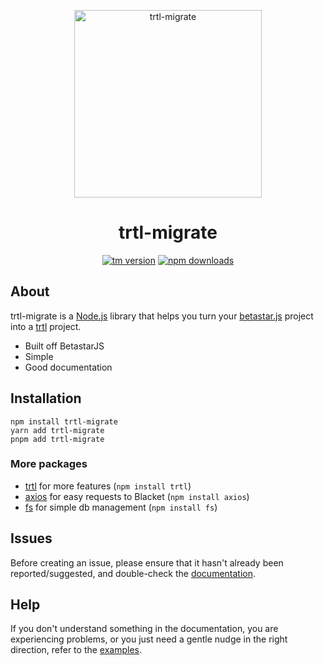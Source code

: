 <div align="center">
	<p>
		<img src="https://raw.githubusercontent.com/VillainsRule/trtl-migrate/master/assets/tm.png" width="300" alt="trtl-migrate" /></a>
	</p>
    <h1><b>trtl-migrate</b></h1>
	<p>
		<a href="https://www.npmjs.com/package/trtl-migrate"><img src="https://img.shields.io/npm/v/trtl-migrate.svg?maxAge=3600" alt="tm version" /></a>
		<a href="https://www.npmjs.com/package/trtl-migrate"><img src="https://img.shields.io/npm/dt/trtl-migrate.svg?maxAge=3600" alt="npm downloads" /></a>
	</p>
</div>

## About

trtl-migrate is a [Node.js](https://nodejs.org) library that helps you turn your [betastar.js](https://www.npmjs.com/package/betastar.js) project into a [trtl](https://github.com/BlacketWare/trtl) project.

- Built off BetastarJS
- Simple
- Good documentation

## Installation

```sh-session
npm install trtl-migrate
yarn add trtl-migrate
pnpm add trtl-migrate
```

### More packages

- [trtl](https://www.npmjs.com/package/trtl) for more features (`npm install trtl`)
- [axios](https://www.npmjs.com/package/axios) for easy requests to Blacket (`npm install axios`)
- [fs](https://www.npmjs.com/package/fs) for simple db management (`npm install fs`)

## Issues

Before creating an issue, please ensure that it hasn't already been reported/suggested, and double-check the
[documentation][documentation].  

## Help

If you don't understand something in the documentation, you are experiencing problems, or you just need a gentle
nudge in the right direction, refer to the [examples](examples).

[documentation]: https://github.com/VillainsRule/trtl-migrate/blob/main/docs/README.md
[examples]: https://github.com/VillainsRule/trtl-migrate/blob/main/examples/